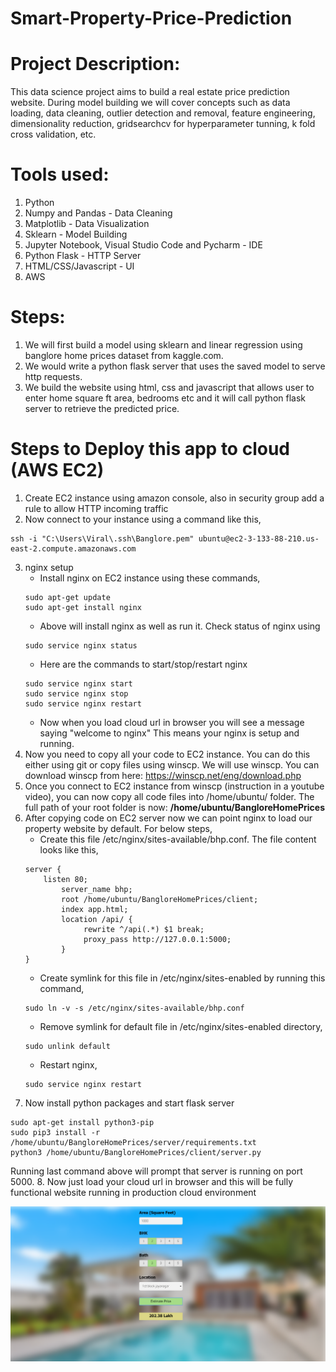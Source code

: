 # Smart-Property-Price-Prediction

# Project Description:
This data science project aims to build a real estate price prediction website. During model building we will cover concepts such as data loading, data cleaning, outlier detection and removal, feature engineering, dimensionality reduction, gridsearchcv for hyperparameter tunning, k fold cross validation, etc. 

# Tools used:
1. Python
2. Numpy and Pandas - Data Cleaning
3. Matplotlib - Data Visualization
4. Sklearn - Model Building
5. Jupyter Notebook, Visual Studio Code and Pycharm - IDE
6. Python Flask - HTTP Server
7. HTML/CSS/Javascript - UI
8. AWS

# Steps:
1. We will first build a model using sklearn and linear regression using banglore home prices dataset from kaggle.com. 
2. We would write a python flask server that uses the saved model to serve http requests. 
3. We build the website using html, css and javascript that allows user to enter home square ft area, bedrooms etc and it will call python flask server to retrieve the predicted price. 

# Steps to Deploy this app to cloud (AWS EC2)

1. Create EC2 instance using amazon console, also in security group add a rule to allow HTTP incoming traffic
2. Now connect to your instance using a command like this,
```
ssh -i "C:\Users\Viral\.ssh\Banglore.pem" ubuntu@ec2-3-133-88-210.us-east-2.compute.amazonaws.com
```
3. nginx setup
   - Install nginx on EC2 instance using these commands,
   ```
   sudo apt-get update
   sudo apt-get install nginx
   ```
   - Above will install nginx as well as run it. Check status of nginx using
   ```
   sudo service nginx status
   ```
   - Here are the commands to start/stop/restart nginx
   ```
   sudo service nginx start
   sudo service nginx stop
   sudo service nginx restart
   ```
   - Now when you load cloud url in browser you will see a message saying "welcome to nginx" This means your nginx is setup and running.
4. Now you need to copy all your code to EC2 instance. You can do this either using git or copy files using winscp. We will use winscp. You can download winscp from here: https://winscp.net/eng/download.php
5. Once you connect to EC2 instance from winscp (instruction in a youtube video), you can now copy all code files into /home/ubuntu/ folder. The full path of your root folder is now: **/home/ubuntu/BangloreHomePrices**
6.  After copying code on EC2 server now we can point nginx to load our property website by default. For below steps,
    - Create this file /etc/nginx/sites-available/bhp.conf. The file content looks like this,
    ```
    server {
	    listen 80;
            server_name bhp;
            root /home/ubuntu/BangloreHomePrices/client;
            index app.html;
            location /api/ {
                 rewrite ^/api(.*) $1 break;
                 proxy_pass http://127.0.0.1:5000;
            }
    }
    ```
    - Create symlink for this file in /etc/nginx/sites-enabled by running this command,
    ```
    sudo ln -v -s /etc/nginx/sites-available/bhp.conf
    ```
    - Remove symlink for default file in /etc/nginx/sites-enabled directory,
    ```
    sudo unlink default
    ```
    - Restart nginx,
    ```
    sudo service nginx restart
    ```
7. Now install python packages and start flask server
```
sudo apt-get install python3-pip
sudo pip3 install -r /home/ubuntu/BangloreHomePrices/server/requirements.txt
python3 /home/ubuntu/BangloreHomePrices/client/server.py
```
Running last command above will prompt that server is running on port 5000.
8. Now just load your cloud url in browser and this will be fully functional website running in production cloud environment

![](BHP_website.PNG)
